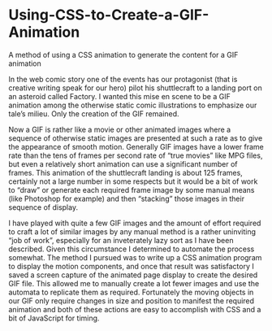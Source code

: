 # Using-CSS-to-Create-a-GIF-Animation
A method of using a CSS animation to generate the content for a GIF animation

In the web comic story one of the events has our protagonist (that is creative writing speak for our hero) pilot his shuttlecraft to a landing port on an asteroid called Factory. I wanted this mise en scene to be a GIF animation among the otherwise static comic illustrations to emphasize our tale’s milieu. Only the creation of the GIF remained.

Now a GIF is rather like a movie or other animated images where a sequence of otherwise static images are presented at such a rate as to give the appearance of smooth motion. Generally GIF images have a lower frame rate than the tens of frames per second rate of “true movies” like MPG files, but even a relatively short animation can use a significant number of frames. This animation of the shuttlecraft landing is about 125 frames, certainly not a large number in some respects but it would be a bit of work to “draw” or generate each required frame image by some manual means (like Photoshop for example) and then “stacking” those images in their sequence of display.

I have played with quite a few GIF images and the amount of effort required to craft a lot of similar images by any manual method is a rather uninviting “job of work”, especially for an inveterately lazy sort as I have been described. Given this circumstance I determined to automate the process somewhat. The method I pursued was to write up a CSS animation program to display the motion components, and once that result was satisfactory I saved a screen capture of the animated page display to create the desired GIF file. This allowed me to manually create a lot fewer images and use the automata to replicate them as required. Fortunately the moving objects in our GIF only require changes in size and position to manifest the required animation and both of these actions are easy to accomplish with CSS and a bit of JavaScript for timing.

